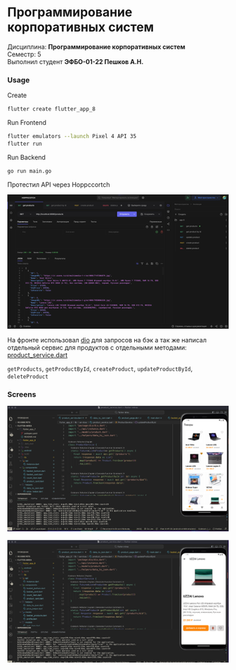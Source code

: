 # Программирование корпоративных систем
Дисциплина: **Программирование корпоративных систем** <br>
Семестр: 5 <br>
Выполнил студент **ЭФБО-01-22 Пешков А.Н.** <br>

### Usage

Create

```bash
flutter create flutter_app_8
```

Run Frontend

```bash
flutter emulators --launch Pixel 4 API 35
flutter run
```

Run Backend

```bash
go run main.go
```

Протестил API через Hoppccortch

<img src="/-static/practice_8/hoppscotch.png" />

На фронте использовал [dio](https://pub.dev/packages/dio) для запросов на бэк а так же написал отдельный сервис для продуктов с отдельными методами: [product_service.dart](/lib/services/product_service.dart)

`getProducts`, `getProductById`, `createProduct`, `updateProductById`, `deleteProduct`

### Screens

<img src="/-static/practice_8/products.png" />
&nbsp;
<img src="/-static/practice_8/product.png" />
&nbsp;
